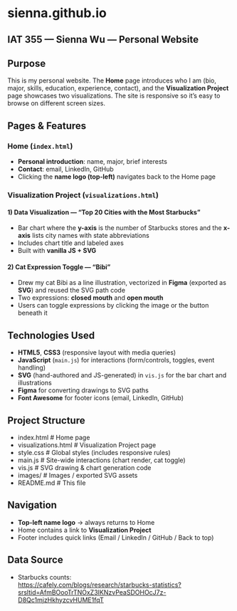 # sienna.github.io
## IAT 355 — Sienna Wu — Personal Website  


## Purpose
This is my personal website. The **Home** page introduces who I am (bio, major, skills, education, experience, contact), and the **Visualization Project** page showcases two visualizations. The site is responsive so it’s easy to browse on different screen sizes.


## Pages & Features

### Home (`index.html`)
- **Personal introduction**: name, major, brief interests  
- **Contact**: email, LinkedIn, GitHub  
- Clicking the **name logo (top-left)** navigates back to the Home page

### Visualization Project (`visualizations.html`)

#### 1) Data Visualization — “Top 20 Cities with the Most Starbucks”
- Bar chart where the **y-axis** is the number of Starbucks stores and the **x-axis** lists city names with state abbreviations  
- Includes chart title and labeled axes  
- Built with **vanilla JS + SVG**

#### 2) Cat Expression Toggle — “Bibi”
- Drew my cat Bibi as a line illustration, vectorized in **Figma** (exported as **SVG**) and reused the SVG path code  
- Two expressions: **closed mouth** and **open mouth**  
- Users can toggle expressions by clicking the image or the button beneath it


## Technologies Used
- **HTML5**, **CSS3** (responsive layout with media queries)  
- **JavaScript** (`main.js`) for interactions (form/controls, toggles, event handling)  
- **SVG** (hand-authored and JS-generated) in `vis.js` for the bar chart and illustrations  
- **Figma** for converting drawings to SVG paths  
- **Font Awesome** for footer icons (email, LinkedIn, GitHub)


## Project Structure
- index.html # Home page
- visualizations.html # Visualization Project page
- style.css # Global styles (includes responsive rules)
- main.js # Site-wide interactions (chart render, cat toggle)
- vis.js # SVG drawing & chart generation code
- images/ # Images / exported SVG assets
- README.md # This file


## Navigation
- **Top-left name logo** → always returns to Home  
- Home contains a link to **Visualization Project**  
- Footer includes quick links (Email / LinkedIn / GitHub / Back to top)



## Data Source
- Starbucks counts:  
  https://cafely.com/blogs/research/starbucks-statistics?srsltid=AfmBOooTrTNOxZ3IKNzvPeaSDOHOcJ7z-D8Qc1mjzHkhyzcvHUME1fqT
